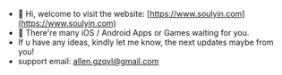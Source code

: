 - 👋 Hi, welcome to visit the website: [https://www.soulyin.com](https://www.soulyin.com)
- 🌱 There're many iOS / Android Apps or Games waiting for you.
- If u have any ideas, kindly let me know, the next updates maybe from you!
- support email: allen.gzqyl@gmail.com
<!---
gzqyl/gzqyl is a ✨ special ✨ repository because its `README.md` (this file) appears on your GitHub profile.
You can click the Preview link to take a look at your changes.
--->

